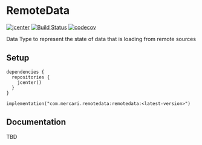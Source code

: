 # RemoteData

[![jcenter](https://api.bintray.com/packages/mercari-inc/maven/remotedatak/images/download.svg)](https://bintray.com/mercari-inc/maven/remotedatak/_latestVersion) 
[![Build Status](https://circleci.com/gh/mercari/RemoteData.svg?style=svg)](https://circleci.com/gh/mercari/RemoteData)
[![codecov](https://codecov.io/gh/mercari/RemoteData/branch/master/graph/badge.svg)](https://codecov.io/gh/mercari/RemoteData)

Data Type to represent the state of data that is loading from remote sources

## Setup

```
dependencies {
  repositories {
    jcenter()
  }
}

implementation("com.mercari.remotedata:remotedata:<latest-version>")
```

## Documentation

TBD
